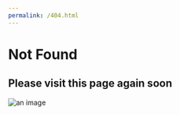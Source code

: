 ```yaml
---
permalink: /404.html
---
```

# Not Found
## Please visit this page again soon

![an image](https://docs.github.com/assets/cb-26723/images/help/repository/create_new_file.png)
